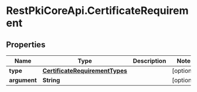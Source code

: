 # RestPkiCoreApi.CertificateRequirement

## Properties
Name | Type | Description | Notes
------------ | ------------- | ------------- | -------------
**type** | [**CertificateRequirementTypes**](CertificateRequirementTypes.md) |  | [optional] 
**argument** | **String** |  | [optional] 
